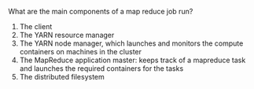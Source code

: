 What are the main components of a map reduce job run?
1. The client
2. The YARN resource manager
3. The YARN node manager, which launches and monitors the compute containers on machines in the cluster
4. The MapReduce application master: keeps track of a mapreduce task and launches the required containers for the tasks
5. The distributed filesystem